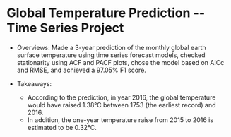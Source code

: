 # Global Temperature Prediction -- Time Series Project

- Overviews: Made a 3-year prediction of the monthly global earth surface temperature using time series forecast models, checked stationarity using ACF and PACF plots, chose the model based on AICc and RMSE, and achieved a 97.05% F1 score.

- Takeaways: 
  - According to the prediction, in year 2016, the global temperature would have raised 1.38°C between 1753 (the earliest record) and 2016. 
  - In addition, the one-year temperature raise from 2015 to 2016 is estimated to be 0.32°C. 


